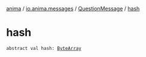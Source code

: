 [anima](../../index.md) / [io.anima.messages](../index.md) / [QuestionMessage](index.md) / [hash](./hash.md)

# hash

`abstract val hash: `[`ByteArray`](https://kotlinlang.org/api/latest/jvm/stdlib/kotlin/-byte-array/index.html)